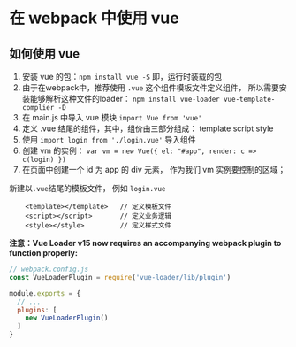# 在 webpack 中使用 vue

## 如何使用 vue

1. 安装 vue 的包：`npm install vue -S` 即，运行时装载的包
2. 由于在webpack中，推荐使用 `.vue` 这个组件模板文件定义组件， 所以需要安装能够解析这种文件的loader：
    `npm install vue-loader vue-template-complier -D`
3. 在 main.js 中导入 vue 模块 `import Vue from 'vue'`
4. 定义 .vue 结尾的组件，其中，组价由三部分组成： template script style
5. 使用 `import login from './login.vue'` 导入组件
6. 创建 vm 的实例： `var vm = new Vue({ el: "#app", render: c => c(login) })`
7. 在页面中创建一个 id 为 app 的 div 元素， 作为我们 vm 实例要控制的区域；


新建以`.vue`结尾的模板文件， 例如 `login.vue`
```
    <template></template>   // 定义模板文件
    <script></script>       // 定义业务逻辑
    <style></style>         // 定义样式文件
```

**注意：Vue Loader v15 now requires an accompanying webpack plugin to function properly:**

```js
// webpack.config.js
const VueLoaderPlugin = require('vue-loader/lib/plugin')

module.exports = {
  // ...
  plugins: [
    new VueLoaderPlugin()
  ]
}

```
